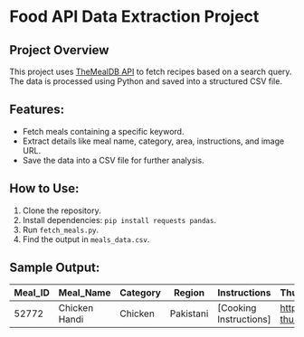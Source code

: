 # Food API Data Extraction Project

## Project Overview
This project uses [TheMealDB API](https://www.themealdb.com/api.php) to fetch recipes based on a search query.
 The data is processed using Python and saved into a structured CSV file.

## Features:
- Fetch meals containing a specific keyword.
- Extract details like meal name, category, area, instructions, and image URL.
- Save the data into a CSV file for further analysis.

## How to Use:
1. Clone the repository.
2. Install dependencies: `pip install requests pandas`.
3. Run `fetch_meals.py`.
4. Find the output in `meals_data.csv`.

## Sample Output:
| Meal_ID   | Meal_Name         | Category | Region    | Instructions          | Thumbnail_URL:                 |
|----------|-----------------|-------------|------------|--------------------------|------------------------------|
| 52772    | Chicken Handi   | Chicken     | Pakistani  | [Cooking Instructions]   | https://link-to-thumbnail.jpg|

